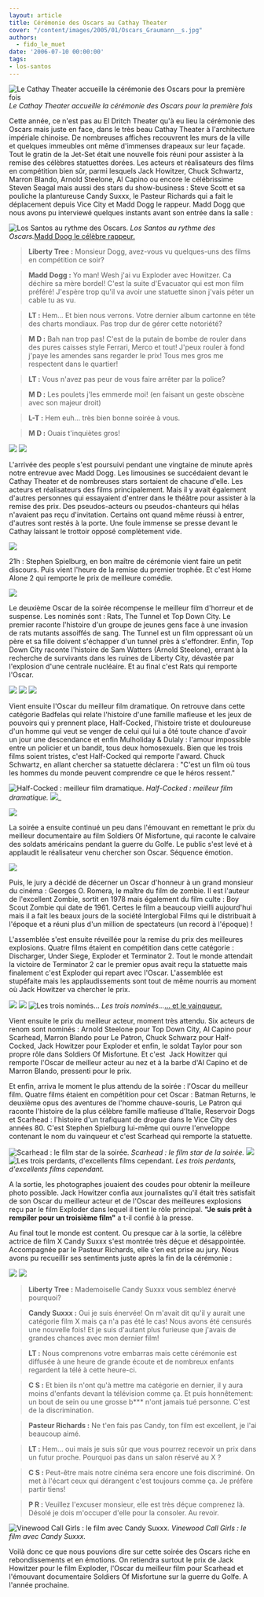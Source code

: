 ```yaml
---
layout: article
title: Cérémonie des Oscars au Cathay Theater
cover: "/content/images/2005/01/Oscars_Graumann__s.jpg"
authors:
  - fido_le_muet
date: '2006-07-10 00:00:00'
tags:
- los-santos
---
```


![Le Cathay Theater accueille la cérémonie des Oscars pour la première fois](/content/images/2005/01/Oscars_Graumann__s.jpg)
_Le Cathay Theater accueille la cérémonie des Oscars pour la première fois_

Cette année, ce n'est pas au El Dritch Theater qu'à eu lieu la cérémonie des Oscars mais juste en face, dans le très beau Cathay Theater à l'architecture impériale chinoise. De nombreuses affiches recouvrent les murs de la ville et quelques immeubles ont même d'immenses&nbsp;drapeaux sur leur façade. Tout le gratin de la Jet-Set était une nouvelle fois réuni pour assister à la remise des célèbres statuettes dorées. Les acteurs et réalisateurs des films en compétition bien sûr, parmi lesquels Jack Howitzer, Chuck Schwartz, Marron Blando, Arnold Steelone, Al Capino&nbsp;ou encore le célébrissime Steven Seagal mais aussi des stars du show-business&nbsp;: Steve Scott et sa pouliche&nbsp;la plantureuse Candy Suxxx, le Pasteur Richards qui a fait le déplacement depuis Vice City et Madd Dogg le rappeur. Madd Dogg que nous avons pu interviewé quelques instants avant son entrée dans la salle :

![Los Santos au rythme des Oscars.](/content/images/2005/01/Oscars_Affiche_Building.jpg)
_Los Santos au rythme des Oscars._[Madd Doog le célèbre rappeur.](/content/images/2005/01/Oscars_Madd_Dogg.jpg)

> **Liberty Tree :** Monsieur Dogg, avez-vous vu quelques-uns des films en compétition ce soir?

> **Madd Dogg :** Yo man! Wesh j'ai vu Exploder avec Howitzer. Ca déchire sa mère bordel! C'est la suite d'Evacuator qui est mon film préféré! J'espère trop qu'il va avoir une statuette sinon j'vais péter un cable tu as vu.

> **LT :** Hem... Et bien nous verrons. Votre dernier album cartonne en tête des charts mondiaux. Pas trop dur de gérer cette notoriété?

> **M D :** Bah nan trop pas! C'est de la putain de bombe de rouler dans des pures caisses style Ferrari, Merco et tout! J'peux rouler à fond j'paye les amendes sans regarder le prix! Tous mes gros me respectent dans le quartier!

> **LT :** Vous n'avez pas peur de vous faire arrêter par la police?

> **M D :** Les poulets j'les emmerde moi! (en faisant un geste obscène avec son majeur droit)

> **L-T :** Hem euh... très bien bonne soirée à vous.

> **M D :** Ouais t'inquiètes gros!

![](/content/images/2005/01/Oscars_Limo_1.jpg)
![](/content/images/2005/01/Oscars_Limo_2.jpg)

L'arrivée des people s'est poursuivi pendant une vingtaine de minute après notre entrevue avec Madd Dogg. Les limousines se succédaient devant le Cathay Theater et de nombreuses stars sortaient de chacune d'elle. Les acteurs et réalisateurs des films principalement. Mais il y avait également d'autres personnes qui essayaient d'entrer dans le théâtre pour assister à la remise des prix. Des pseudos-acteurs ou pseudos-chanteurs qui hélas n'avaient pas reçu d'invitation. Certains ont quand même réussi à entrer, d'autres sont restés à la porte. Une foule immense se presse devant le Cathay laissant le trottoir opposé complètement vide.

![](/content/images/2005/01/Oscars_Walk_Of_Fame.jpg)

21h : Stephen Spielburg, en bon maître de cérémonie vient faire un petit discours. Puis vient l'heure de la remise du premier trophée. Et c'est Home Alone 2 qui remporte le prix de meilleure comédie.

![](/content/images/2005/01/Oscars_Home_Alone.jpg)

Le deuxième Oscar de la soirée récompense le meilleur film d'horreur et de suspense. Les nominés sont : Rats, The Tunnel et Top Down City. Le premier raconte l'histoire d'un groupe de jeunes gens face à une invasion de rats mutants assoiffés de sang. The Tunnel est un film oppressant où un père et sa fille doivent s'échapper d'un tunnel près à s'effondrer. Enfin, Top Down City raconte l'histoire de Sam Watters (Arnold Steelone), errant à la recherche de survivants dans les ruines de Liberty City, dévastée par l'explosion d'une centrale nucléaire. Et au final c'est Rats qui remporte l'Oscar.

![](/content/images/2005/01/Oscars_Rats.jpg)
![](/content/images/2005/01/Oscars_The_Tunnel.jpg)
![](/content/images/2005/01/Oscars_Top_Down_City.jpg)

Vient ensuite l'Oscar du meilleur film dramatique. On retrouve dans cette catégorie Badfelas qui relate l'histoire d'une famille mafieuse et les jeux de pouvoirs qui y prennent place, Half-Cocked, l'histoire triste et douloureuse d'un homme qui veut se venger de celui qui lui a ôté toute chance d'avoir un jour une descendance et enfin Mulholiday & Dulaly : l'amour impossible entre un policier et un bandit, tous deux homosexuels. Bien que les trois films soient tristes, c'est Half-Cocked qui remporte l'award. Chuck Schwartz, en allant chercher sa statuette déclarera : "C'est un film où tous les hommes du monde peuvent comprendre ce que le héros ressent."

![Half-Cocked : meilleur film dramatique.](/content/images/2005/01/Oscars_Half-Cocked.jpg)
_Half-Cocked : meilleur film dramatique._[](/content/images/2005/01/Oscars_Mulholiday___Dulaly.jpg)
![](/content/images/2005/01/Oscars_Badfelas.jpg)\_

![](/content/images/2005/01/Oscars_Soldier_Of_Misfortune.jpg)

La soirée a ensuite continué un peu dans l'émouvant en remettant le prix du meilleur documentaire au film Soldiers Of Misfortune, qui raconte le calvaire des soldats américains pendant la guerre du Golfe. Le public s'est levé et à applaudit le réalisateur venu chercher son Oscar. Séquence émotion.

![](/content/images/2005/01/Oscars_Boy_Scout_Zombie.jpg)

Puis, le jury a décidé de décerner un Oscar d'honneur à un grand monsieur du cinéma : Georges O. Romera, le maître du film de zombie. Il est l'auteur de l'excellent Zombie, sortit en 1978 mais également du film culte : Boy Scout Zombie qui date de 1961. Certes le film a beaucoup vieilli aujourd'hui mais il a fait les beaux jours de la société Interglobal Films qui le distribuait à l'époque et a réuni plus d'un million de spectateurs (un record à l'époque) !

L'assemblée s'est ensuite réveillée pour la remise du prix des meilleures explosions. Quatre films étaient en compétition dans cette catégorie : Discharger, Under Siege, Exploder et Terminator 2. Tout le monde attendait la victoire de Terminator 2 car le premier opus avait reçu la statuette&nbsp;mais finalement c'est Exploder qui repart avec l'Oscar. L'assemblée est stupéfaite&nbsp;mais les applaudissements sont tout de même nourris au moment où Jack Howitzer va chercher le prix.

![](/content/images/2005/01/Oscars_Terminator_2.jpg)
![](/content/images/2005/01/Oscars_Discharger.jpg)
![Les trois nominés...](/content/images/2005/01/Oscars_Affiche_Building.jpg)
_Les trois nominés..._[... et le vainqueur.](/content/images/2005/01/Oscars_Exploder.jpg)

Vient ensuite le prix du meilleur acteur, moment très attendu. Six acteurs de renom sont nominés : Arnold Steelone pour Top Down City, Al Capino pour Scarhead, Marron Blando pour Le Patron, Chuck Schwarz pour Half-Cocked, Jack Howitzer pour Exploder et enfin, le soldat Taylor pour son propre rôle dans Soldiers Of Misfortune. Et c'est&nbsp; Jack Howitzer qui remporte l'Oscar de meilleur acteur au nez et à la barbe d'Al Capino et de Marron Blando, pressenti pour le prix.

Et enfin, arriva le moment le plus attendu de la soirée : l'Oscar du meilleur film. Quatre films étaient en compétition pour cet Oscar : Batman Returns, le deuxième opus des aventures de l'homme chauve-souris, Le Patron qui raconte l'histoire de la plus célèbre&nbsp;famille mafieuse d'Italie, Reservoir Dogs et Scarhead : l'histoire d'un trafiquant de drogue dans le Vice City des années 80. C'est Stephen Spielburg lui-même qui ouvre l'enveloppe contenant le nom du vainqueur et c'est Scarhead qui remporte la statuette.

![Scarhead : le film star de la soirée.](/content/images/2005/01/scarhead.jpg)
_Scarhead : le film star de la soirée._[](/content/images/2005/01/Oscars_Batman.jpg)
![](/content/images/2005/01/Oscars_Le_Patron.jpg)
![Les trois perdants, d'excellents films cependant.](/content/images/2005/01/Oscars_Reservoir_Dogs.jpg)
_Les trois perdants, d'excellents films cependant._

A la sortie, les photographes jouaient des coudes pour obtenir la meilleure photo possible. Jack Howitzer confia aux journalistes qu'il était très satisfait de son Oscar du meilleur acteur et de l'Oscar des meilleures explosions reçu par le film Exploder dans lequel il tient le rôle principal. **"Je suis prêt à rempiler pour un troisième film"** a t-il confié à la presse.

Au final tout le monde est content. Ou presque car à la sortie, la célèbre actrice de film X Candy Suxxx s'est montrée très déçue et désappointée. Accompagnée par le Pasteur Richards, elle s'en est prise au jury. Nous avons pu recueillir ses sentiments juste après la fin de la cérémonie :

![](/content/images/2005/01/Oscars_Candy_Suxxx.jpg)
![](/content/images/2005/01/Oscars_Pastor_Richards.jpg)

> **Liberty Tree :** Mademoiselle Candy Suxxx vous semblez énervé pourquoi?

> **Candy Suxxx :** Oui je suis énervée! On m'avait dit qu'il y aurait une catégorie film X mais ça n'a pas été le cas! Nous avons été censurés une nouvelle fois! Et je suis d'autant plus furieuse que j'avais de grandes chances avec mon dernier film!

> **LT :** Nous comprenons votre embarras mais cette cérémonie est diffusée à une heure de grande écoute et de nombreux enfants regardent la télé à cette heure-ci.

> **C S :** Et bien ils n'ont qu'à mettre ma catégorie en dernier, il y aura moins d'enfants devant la télévision comme ça. Et puis honnêtement: un bout de sein ou une grosse b\*\*\* n'ont jamais tué personne. C'est de la discrimination.

> **Pasteur Richards :** Ne t'en fais pas Candy, ton film est excellent, je l'ai beaucoup aimé.

> **LT :** Hem... oui mais je suis sûr que vous pourrez recevoir un prix dans un futur proche. Pourquoi pas dans un salon réservé au X ?

> **C S :** Peut-être mais notre cinéma sera encore une fois discriminé. On met à l'écart ceux qui dérangent c'est toujours comme ça. Je préfère partir tiens!

> **P R :** Veuillez l'excuser monsieur, elle est très déçue comprenez là. Désolé je dois m'occuper d'elle pour la consoler. Au revoir.

![Vinewood Call Girls : le film avec Candy Suxxx.](/content/images/2005/01/Oscars_Vinewood_Call_Girls.jpg)
_Vinewood Call Girls : le film avec Candy Suxxx._

Voilà donc ce que nous pouvions dire sur cette soirée des Oscars riche en rebondissements et en émotions. On retiendra surtout le prix de Jack Howitzer pour le film Exploder, l'Oscar du meilleur film pour Scarhead et l'émouvant documentaire Soldiers Of Misfortune sur la guerre du Golfe. A l'année prochaine.